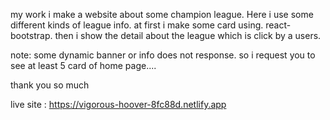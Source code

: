 my work
i make a website about some champion league. Here i use some different kinds of league info.
at first i make some card using. react-bootstrap. then i show the detail about the league which is 
click by a users.

note: some dynamic banner or info does not response. so i request you to see at least 5 card of home page....

thank you so much

live site : https://vigorous-hoover-8fc88d.netlify.app

